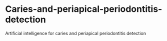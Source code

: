 # Caries-and-periapical-periodontitis-detection
Artificial intelligence for caries and periapical periodontitis detection
